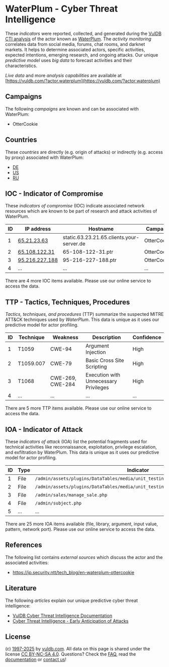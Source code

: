 # WaterPlum - Cyber Threat Intelligence

These _indicators_ were reported, collected, and generated during the [VulDB CTI analysis](https://vuldb.com/?kb.cti) of the actor known as [WaterPlum](https://vuldb.com/?actor.waterplum). The _activity monitoring_ correlates data from social media, forums, chat rooms, and darknet markets. It helps to determine associated actors, specific activities, expected intentions, emerging research, and ongoing attacks. Our unique _predictive model_ uses _big data_ to forecast activities and their characteristics.

_Live data_ and more _analysis capabilities_ are available at [https://vuldb.com/?actor.waterplum](https://vuldb.com/?actor.waterplum)

## Campaigns

The following _campaigns_ are known and can be associated with WaterPlum:

* OtterCookie

## Countries

These _countries_ are directly (e.g. origin of attacks) or indirectly (e.g. access by proxy) associated with WaterPlum:

* [DE](https://vuldb.com/?country.de)
* [US](https://vuldb.com/?country.us)
* [RU](https://vuldb.com/?country.ru)

## IOC - Indicator of Compromise

These _indicators of compromise_ (IOC) indicate associated network resources which are known to be part of research and attack activities of WaterPlum.

ID | IP address | Hostname | Campaign | Confidence
-- | ---------- | -------- | -------- | ----------
1 | [65.21.23.63](https://vuldb.com/?ip.65.21.23.63) | static.63.23.21.65.clients.your-server.de | OtterCookie | High
2 | [65.108.122.31](https://vuldb.com/?ip.65.108.122.31) | 65-108-122-31.ptr | OtterCookie | High
3 | [95.216.227.188](https://vuldb.com/?ip.95.216.227.188) | 95-216-227-188.ptr | OtterCookie | High
4 | ... | ... | ... | ...

There are 4 more IOC items available. Please use our online service to access the data.

## TTP - Tactics, Techniques, Procedures

_Tactics, techniques, and procedures_ (TTP) summarize the suspected MITRE ATT&CK techniques used by _WaterPlum_. This data is unique as it uses our predictive model for actor profiling.

ID | Technique | Weakness | Description | Confidence
-- | --------- | -------- | ----------- | ----------
1 | T1059 | CWE-94 | Argument Injection | High
2 | T1059.007 | CWE-79 | Basic Cross Site Scripting | High
3 | T1068 | CWE-269, CWE-284 | Execution with Unnecessary Privileges | High
4 | ... | ... | ... | ...

There are 5 more TTP items available. Please use our online service to access the data.

## IOA - Indicator of Attack

These _indicators of attack_ (IOA) list the potential fragments used for technical activities like reconnaissance, exploitation, privilege escalation, and exfiltration by WaterPlum. This data is unique as it uses our predictive model for actor profiling.

ID | Type | Indicator | Confidence
-- | ---- | --------- | ----------
1 | File | `/admin/assets/plugins/DataTables/media/unit_testing/templates/deferred_table.php` | High
2 | File | `/admin/assets/plugins/DataTables/media/unit_testing/templates/html_table.php` | High
3 | File | `/admin/sales/manage_sale.php` | High
4 | File | `/admin/subject.php` | High
5 | ... | ... | ...

There are 25 more IOA items available (file, library, argument, input value, pattern, network port). Please use our online service to access the data.

## References

The following list contains _external sources_ which discuss the actor and the associated activities:

* https://jp.security.ntt/tech_blog/en-waterplum-ottercookie

## Literature

The following _articles_ explain our unique predictive cyber threat intelligence:

* [VulDB Cyber Threat Intelligence Documentation](https://vuldb.com/?kb.cti)
* [Cyber Threat Intelligence - Early Anticipation of Attacks](https://www.scip.ch/en/?labs.20201022)

## License

(c) [1997-2025](https://vuldb.com/?kb.changelog) by [vuldb.com](https://vuldb.com/?kb.about). All data on this page is shared under the license [CC BY-NC-SA 4.0](https://creativecommons.org/licenses/by-nc-sa/4.0/). Questions? Check the [FAQ](https://vuldb.com/?kb.faq), read the [documentation](https://vuldb.com/?kb) or [contact us](https://vuldb.com/?contact)!
